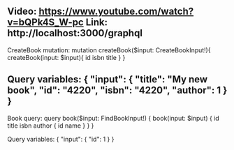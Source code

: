 Video: https://www.youtube.com/watch?v=bQPk4S_W-pc
Link: http://localhost:3000/graphql
---------------------
CreateBook mutation:
mutation createBook($input: CreateBookInput!){
  createBook(input: $input){
    id
    isbn
    title
  }
}

Query variables:
{
  "input": {
    "title": "My new book",
    "id": "4220",
    "isbn": "4220",
    "author": 1
  }
}
---------------------
Book query:
query book($input: FindBookInput!) {
  book(input: $input) {
    id
    title
    isbn
    author {
      id
      name
    }
  }
}

Query variables:
{
  "input": {
    "id": 1
  }
}

